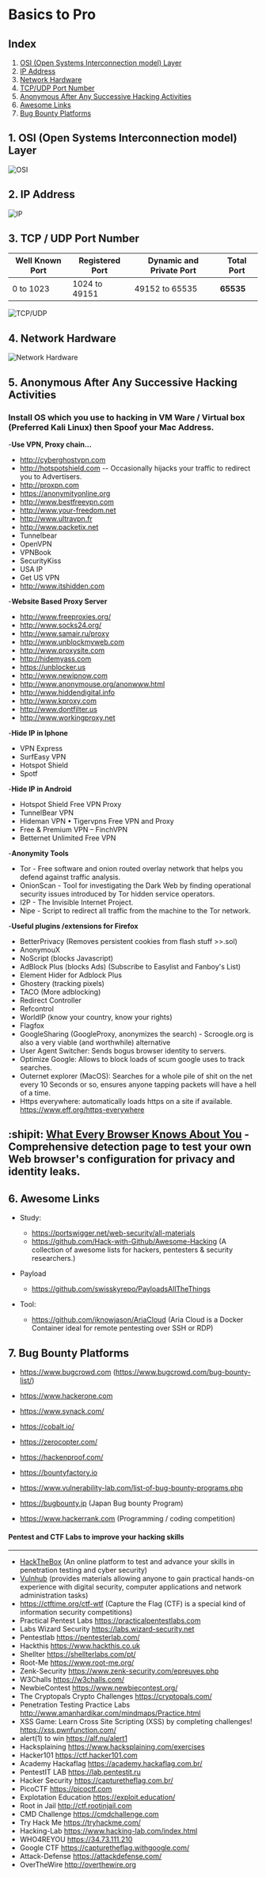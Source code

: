 # Basics to Pro


## Index

1. [OSI (Open Systems Interconnection model) Layer](#1-osi-open-systems-interconnection-model-layer)
2. [IP Address](#2-ip-address)
3. [Network Hardware](#3-tcp--udp-port-number)
4. [TCP/UDP Port Number](#4-network-hardware)
5. [Anonymous After Any Successive Hacking Activities](#5-anonymous-after-any-successive-hacking-activities)
6. [Awesome Links](#6-awesome-links)
7. [Bug Bounty Platforms](#7-bug-bounty-platforms)


## 1. OSI (Open Systems Interconnection model) Layer
![OSI](https://github.com/NayanDZ/Basics-to-Pro/blob/master/1.jpeg)

## 2. IP Address
![IP](https://github.com/NayanDZ/Basics-to-Pro/blob/master/2.png)

## 3. TCP / UDP Port Number
Well Known Port | Registered Port | Dynamic and Private Port | Total Port
------------ | ------------- | ------------- | -------------
0 to 1023 | 1024 to 49151 | 49152 to 65535 | **65535**

![TCP/UDP](https://github.com/NayanDZ/Basics-to-Pro/blob/master/3.png)

## 4. Network Hardware
![Network Hardware](https://github.com/NayanDZ/Basics-to-Pro/blob/master/4.png)

## 5. Anonymous After Any Successive Hacking Activities
### Install OS which you use to hacking in VM Ware / Virtual box (Preferred Kali Linux) then Spoof your Mac Address.

 -**Use VPN, Proxy chain...**
-	http://cyberghostvpn.com
- http://hotspotshield.com -- Occasionally hijacks your traffic to redirect you to Advertisers.
-	http://proxpn.com
-	https://anonymityonline.org
-	http://www.bestfreevpn.com
-	http://www.your-freedom.net
-	http://www.ultravpn.fr
-	http://www.packetix.net
-	Tunnelbear
-	OpenVPN
-	VPNBook
-	SecurityKiss
-	USA IP
-	Get US VPN
-	http://www.itshidden.com

-**Website Based Proxy Server**
-	http://www.freeproxies.org/
-	http://www.socks24.org/
-	http://www.samair.ru/proxy
-	http://www.unblockmyweb.com
-	http://www.proxysite.com
-	http://hidemyass.com
-	https://unblocker.us
-	http://www.newipnow.com
-	http://www.anonymouse.org/anonwww.html
-	http://www.hiddendigital.info
-	http://www.kproxy.com
-	http://www.dontfilter.us
-	http://www.workingproxy.net


-**Hide IP in Iphone**
-	VPN Express
-	SurfEasy VPN
-	Hotspot Shield
-	Spotf

-**Hide IP in Android**
-	Hotspot Shield Free VPN Proxy
-	TunnelBear VPN
-	Hideman VPN	•	Tigervpns Free VPN and Proxy
-	Free & Premium VPN – FinchVPN
-	Betternet Unlimited Free VPN

-**Anonymity Tools**
-	Tor - Free software and onion routed overlay network that helps you defend against traffic analysis.
-	OnionScan - Tool for investigating the Dark Web by finding operational security issues introduced by Tor hidden service operators.
-	I2P - The Invisible Internet Project.
-	Nipe - Script to redirect all traffic from the machine to the Tor network.

-**Useful plugins /extensions for Firefox**
-	BetterPrivacy (Removes persistent cookies from flash stuff >>.sol)
-	AnonymouX
-	NoScript (blocks Javascript)
-	AdBlock Plus (blocks Ads) (Subscribe to Easylist and Fanboy's List)
-	Element Hider for Adblock Plus
-	Ghostery (tracking pixels)
-	TACO (More adblocking)
-	Redirect Controller
-	Refcontrol
-	WorldIP (know your country, know your rights)
-	Flagfox
-	GoogleSharing (GoogleProxy, anonymizes the search) - Scroogle.org is also a very viable (and worthwhile) alternative
-	User Agent Switcher: Sends bogus browser identity to servers.
-	Optimize Google: Allows to block loads of scum google uses to track searches.
-	Outernet explorer (MacOS): Searches for a whole pile of shit on the net every 10 Seconds or so, ensures anyone tapping packets will have a hell of a time.
-	Https everywhere: automatically loads https on a site if available.
<https://www.eff.org/https-everywhere>


## :shipit: [What Every Browser Knows About You](https://webkay.robinlinus.com/) - Comprehensive detection page to test your own Web browser's configuration for privacy and identity leaks.

## 6. Awesome Links
- Study:
  - https://portswigger.net/web-security/all-materials
  - https://github.com/Hack-with-Github/Awesome-Hacking (A collection of awesome lists for hackers, pentesters & security researchers.)
  
- Payload
  - https://github.com/swisskyrepo/PayloadsAllTheThings 

- Tool:
  - https://github.com/iknowjason/AriaCloud  (Aria Cloud is a Docker Container ideal for remote pentesting over SSH or RDP)
  
## 7. Bug Bounty Platforms

- https://www.bugcrowd.com (https://www.bugcrowd.com/bug-bounty-list/)
- https://www.hackerone.com 
- https://www.synack.com/
- https://cobalt.io/
- https://zerocopter.com/
- https://hackenproof.com/
- https://bountyfactory.io
- https://www.vulnerability-lab.com/list-of-bug-bounty-programs.php
- https://bugbounty.jp (Japan Bug bounty Program)

- https://www.hackerrank.com (Programming / coding competition)

#### **Pentest and CTF Labs to improve your hacking skills**
----------------
- [HackTheBox](https://www.hackthebox.eu) (An online platform to test and advance your skills in penetration testing and cyber security)
- [Vulnhub](https://www.vulnhub.com) (provides materials allowing anyone to gain practical hands-on experience with digital security, computer applications and network administration tasks)
- https://ctftime.org/ctf-wtf (Capture the Flag (CTF) is a special kind of information security competitions)
- Practical Pentest Labs https://practicalpentestlabs.com
- Labs Wizard Security https://labs.wizard-security.net
- Pentestlab https://pentesterlab.com/
- Hackthis https://www.hackthis.co.uk
- Shellter https://shellterlabs.com/pt/
- Root-Me https://www.root-me.org/
- Zenk-Security https://www.zenk-security.com/epreuves.php
- W3Challs https://w3challs.com/
- NewbieContest https://www.newbiecontest.org/
- The Cryptopals Crypto Challenges https://cryptopals.com/
- Penetration Testing Practice Labs http://www.amanhardikar.com/mindmaps/Practice.html
- XSS Game: Learn Cross Site Scripting (XSS) by completing challenges! https://xss.pwnfunction.com/
- alert(1) to win https://alf.nu/alert1
- Hacksplaining https://www.hacksplaining.com/exercises
- Hacker101 https://ctf.hacker101.com
- Academy Hackaflag https://academy.hackaflag.com.br/
- PentestIT LAB https://lab.pentestit.ru
- Hacker Security https://capturetheflag.com.br/
- PicoCTF https://picoctf.com
- Explotation Education https://exploit.education/
- Root in Jail http://ctf.rootinjail.com
- CMD Challenge https://cmdchallenge.com
- Try Hack Me https://tryhackme.com/
- Hacking-Lab https://www.hacking-lab.com/index.html
- WHO4REYOU https://34.73.111.210
- Google CTF https://capturetheflag.withgoogle.com/
- Attack-Defense https://attackdefense.com/
- OverTheWire http://overthewire.org

